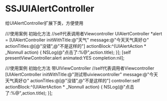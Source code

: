 # SSJUIAlertController
给UIAlertController扩展下类，方便使用

///使用案例     初始化方法
//self代表调用者Viewcontroller
UIAlertController *alert = [UIAlertController initWithTitle:@"天气" message:@"今天天气真好🌞" actionTitles:@[@"没错",@"不是这样的"] actionBlock:^(UIAlertAction * _Nonnull action) {
    NSLog(@"点击了:%@",action.title);
}];
[self presentViewController:alert animated:YES completion:nil];



///使用案例     初始化方法 带UIViewController
//self代表调用者Viewcontroller
[UIAlertController initWithTitle:@"测试带uiviewcontroller" message:@"今天天气真好🌞" actionTitles:@[@"没错",@"不是这样的"] controller:self actionBlock:^(UIAlertAction * _Nonnull action) {
    NSLog(@"点击了:%@",action.title);
}];
